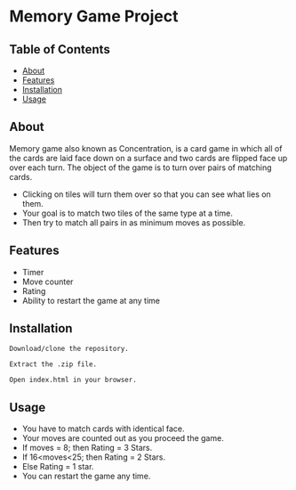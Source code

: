 # Memory Game Project

## Table of Contents

* [About](#About)
* [Features](#Features)
* [Installation](#Installation)
* [Usage](#Usage)


## About

Memory game also known as Concentration, is a card game in which all of the cards are laid face down on a surface and two cards are flipped face up over each turn. The object of the game is to turn over pairs of matching cards.

   * Clicking on tiles will turn them over so that you can see what lies on them.
   * Your goal is to match two tiles of the same type at a time.
   * Then try to match all pairs in as minimum moves as possible.


## Features
    
   * Timer
   * Move counter
   * Rating
   * Ability to restart the game at any time
    
    
## Installation

   ```Download/clone the repository.```
   
   ```Extract the .zip file.```

   ```Open index.html in your browser.```


## Usage

   * You have to match cards with identical face.
   * Your moves are counted out as you proceed the game.
   * If moves = 8; then Rating = 3 Stars.
   * If 16<moves<25; then Rating = 2 Stars.
   * Else Rating = 1 star.
   * You can restart the game any time.

